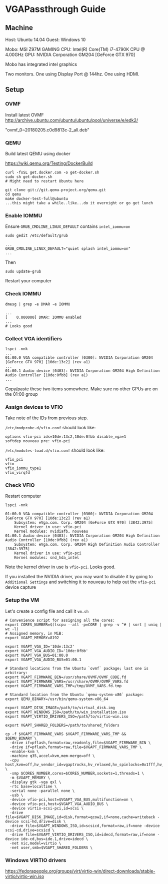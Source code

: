 # VGAPassthrough Guide

## Machine
Host: Ubuntu 14.04
Guest: Windows 10

Mobo: MSI Z97M GAMING
CPU: Intel(R) Core(TM) i7-4790K CPU @ 4.00GHz
GPU: NVIDIA Corporation GM204 [GeForce GTX 970]

Mobo has integrated intel graphics

Two monitors.  One using Display Port @ 144hz.  One using HDMI.

## Setup

### OVMF
Install latest OVMF
http://archive.ubuntu.com/ubuntu/ubuntu/pool/universe/e/edk2/

"ovmf_0~20180205.c0d9813c-2_all.deb"

### QEMU
Build latest QEMU using docker

https://wiki.qemu.org/Testing/DockerBuild

```
curl -fsSL get.docker.com -o get-docker.sh
sudo sh get-docker.sh
# Might need to restart Ubuntu here

git clone git://git.qemu-project.org/qemu.git
cd qemu
make docker-test-full@ubuntu
...this might take a while..like...do it overnight or go get lunch
```
### Enable IOMMU
Ensure `GRUB_CMDLINE_LINUX_DEFAULT` contains `intel_iommu=on`
```
sudo gedit /etc/default/grub

...
GRUB_CMDLINE_LINUX_DEFAULT="quiet splash intel_iommu=on"
...
```
Then
```
sudo update-grub
```
Restart your computer

### Check IOMMU
```
dmesg | grep -e DMAR -e IOMMU

...
[    0.000000] DMAR: IOMMU enabled
...
# Looks good
```

### Collect VGA identifiers
```
lspci -nnk
...
01:00.0 VGA compatible controller [0300]: NVIDIA Corporation GM204 [GeForce GTX 970] [10de:13c2] (rev a1)
...
01:00.1 Audio device [0403]: NVIDIA Corporation GM204 High Definition Audio Controller [10de:0fbb] (rev a1)
...
```
Copy/paste these two items somewhere.  Make sure no other GPUs are on the 01:00 group

### Assign devices to VFIO
Take note of the IDs from previous step.

`/etc/modprobe.d/vfio.conf` should look like:
```
options vfio-pci ids=10de:13c2,10de:0fbb disable_vga=1
softdep nouveau pre: vfio-pci
```

`/etc/modules-load.d/vfio.conf` should look like:
```
vfio_pci
vfio
vfio_iommu_type1
vfio_virqfd
```

### Check VFIO
Restart computer
```
lspci -nnk

01:00.0 VGA compatible controller [0300]: NVIDIA Corporation GM204 [GeForce GTX 970] [10de:13c2] (rev a1)
	Subsystem: eVga.com. Corp. GM204 [GeForce GTX 970] [3842:3975]
	Kernel driver in use: vfio-pci
	Kernel modules: nvidiafb, nouveau
01:00.1 Audio device [0403]: NVIDIA Corporation GM204 High Definition Audio Controller [10de:0fbb] (rev a1)
	Subsystem: eVga.com. Corp. GM204 High Definition Audio Controller [3842:3975]
	Kernel driver in use: vfio-pci
	Kernel modules: snd_hda_intel
  ```
Note the kernel driver in use is `vfio-pci`.  Looks good.

If you installed the NVIDIA driver, you may want to disable it by going to `Additional Settings` and switching it to nouveau to help out the `vfio-pci` device capture

### Setup the VM
Let's create a config file and call it `vm.sh`

```
# Convenience script for assigning all the cores:
export CORES_NUMBER=$(lscpu --all -p=CORE | grep -v ^# | sort | uniq | wc -l)
# Assigned memory, in MiB:
export VGAPT_MEMORY=8192

export VGAPT_VGA_ID='10de:13c2'
export VGAPT_VGA_AUDIO_ID='10de:0fbb'
export VGAPT_VGA_BUS=01:00.0
export VGAPT_VGA_AUDIO_BUS=01:00.1

# Standard locations from the Ubuntu `ovmf` package; last one is arbitrary:
export VGAPT_FIRMWARE_BIN=/usr/share/OVMF/OVMF_CODE.fd
export VGAPT_FIRMWARE_VARS=/usr/share/OVMF/OVMF_VARS.fd
export VGAPT_FIRMWARE_VARS_TMP=/tmp/OVMF_VARS.fd.tmp

# Standard location from the Ubuntu `qemu-system-x86` package:
export QEMU_BINARY=/usr/bin/qemu-system-x86_64

export VGAPT_DISK_IMAGE=/path/to/virtual_disk.img
export VGAPT_WINDOWS_ISO=/path/to/win_installation.iso
export VGAPT_VIRTIO_DRIVERS_ISO=/path/to/virtio-win.iso

export VGAPT_SHARED_FOLDERS=/path/to/shared_folders

cp -f $VGAPT_FIRMWARE_VARS $VGAPT_FIRMWARE_VARS_TMP &&
$QEMU_BINARY \
  -drive if=pflash,format=raw,readonly,file=$VGAPT_FIRMWARE_BIN \
  -drive if=pflash,format=raw,file=$VGAPT_FIRMWARE_VARS_TMP \
  -enable-kvm \
  -machine q35,accel=kvm,mem-merge=off \
  -cpu host,kvm=off,hv_vendor_id=vgaptrocks,hv_relaxed,hv_spinlocks=0x1fff,hv_vapic,hv_time \
  -smp $CORES_NUMBER,cores=$CORES_NUMBER,sockets=1,threads=1 \
  -m $VGAPT_MEMORY \
  -display gtk -vga qxl \
  -rtc base=localtime \
  -serial none -parallel none \
  -usb \
  -device vfio-pci,host=$VGAPT_VGA_BUS,multifunction=on \
  -device vfio-pci,host=$VGAPT_VGA_AUDIO_BUS \
  -device virtio-scsi-pci,id=scsi \
  -drive file=$VGAPT_DISK_IMAGE,id=disk,format=qcow2,if=none,cache=writeback -device scsi-hd,drive=disk \
  -drive file=$VGAPT_WINDOWS_ISO,id=scsicd,format=raw,if=none -device scsi-cd,drive=scsicd \
  -drive file=$VGAPT_VIRTIO_DRIVERS_ISO,id=idecd,format=raw,if=none -device ide-cd,bus=ide.1,drive=idecd \
  -net nic,model=virtio \
  -net user,smb=$VGAPT_SHARED_FOLDERS \
```

### Windows VIRTIO drivers
https://fedorapeople.org/groups/virt/virtio-win/direct-downloads/stable-virtio/virtio-win.iso

